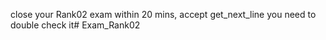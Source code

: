 close your Rank02 exam within 20 mins, accept get_next_line you need to double check it# Exam_Rank02
